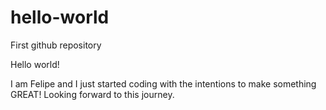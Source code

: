 # hello-world
First github repository

Hello world! 

I am Felipe and I just started coding with the intentions 
to make something GREAT! Looking forward to this journey.

